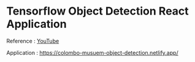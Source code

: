 # Tensorflow Object Detection React Application

<p>Reference : <a href="https://github.com/nicknochnack/TFODApp">YouTube</a>
<p>Application : <a href="https://colombo-musuem-object-detection.netlify.app/">https://colombo-musuem-object-detection.netlify.app/</a>
